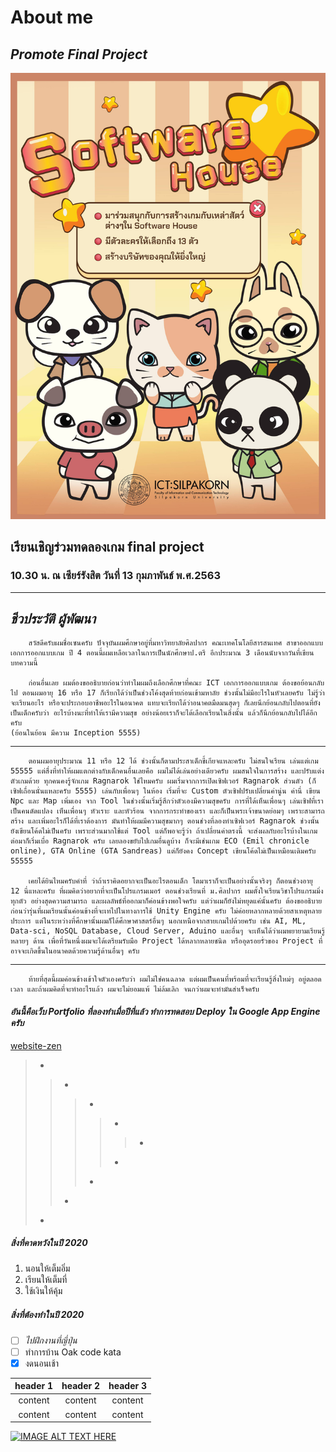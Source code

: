 # About me
## *Promote Final Project*
![Image](Poster.jpg)
        
## เรียนเชิญร่วมทดลองเกม final project
### 10.30 น. ณ เซียร์รังสิต วันที่ 13 กุมภาพันธ์ พ.ศ.2563
  
---
  
## *ชีวประวัติ ผู้พัฒนา*
        สวัสดีครับผมชื่อเซนครับ ปัจจุบันผมศึกษาอยู่ที่มหาวิทยาลัยศิลปากร คณะเทคโนโลยีสารสนเทศ สาขาออกแบบ เอกการออกแบบเกม ปี 4 ตอนนี้ผมเหลือเวลาในการเป็นนักศึกษาป.ตรี อีกประมาณ 3 เดือนนับจากวันที่เขียนบทความนี้

        ก่อนอื่นเลย ผมต้องขออธิบายก่อนว่าทำไมผมถึงเลือกศีกษาที่คณะ ICT เอกการออกแบบเกม ต้องขอย้อนกลับไป ตอนผมอายุ 16 หรือ 17 ก็เรียกได้ว่าเป็นช่วงโค้งสุดท้ายก่อนเข้ามหาลัย ช่วงนั้นไม่มีอะไรในหัวเลยครับ ไม่รู้ว่าจะเรียนอะไร หรือจะประกอบอาชีพอะไรในอนาคต แทบจะเรียกได้ว่าอนาคตมืดมนสุดๆ ก็เลยนึกย้อนกลับไปตอนที่ยังเป็นเด็กครับว่า อะไรบ้างนะที่ทำให้เรามีความสุข อย่างน้อยเราก็จะได้เลือกเรียนในสิ่งนั้น แล้วก็นึกย้อนกลับไปได้อีกครับ
    (ย้อนในย้อน มีความ Inception 5555)
---
        ตอนผมอายุประมาณ 11 หรือ 12 ได้ ช่วงนั้นก็ตามประสาเด็กขี้เกียจแหละครับ ไม่สนใจเรียน เล่นแต่เกม 55555 แต่สื่งที่ทำให้ผมแตกต่างกับเด็กคนอื่นเลยคือ ผมไม่ได้เล่นอย่างเดียวครับ ผมสนใจในการสร้าง และปรับแต่งตัวเกมด้วย ทุกคนคงรู้จักเกม Ragnarok ใช่ไหมครับ ผมเริ่มจากการเปิดเซิฟเวอร์ Ragnarok ส่วนตัว (ก็เซิฟเถื่อนนั่นแหละครับ 5555) เล่นกับเพื่อนๆ ในห้อง เริ่มที่จะ Custom ตัวเซิฟปรับเปลี่ยนค่านู่น ค่านี่ เขียน Npc และ Map เพิ่มเอง จาก Tool ในช่วงนั้นเริ่มรู้สึกว่าตัวเองมีความสุขครับ การที่ได้เห็นเพื่อนๆ เล่นเซิฟที่เราเป็นคนดัดแปลง เห็นเพื่อนๆ หัวเราะ และหัวร้อน จากการกระทำของเรา และก็เป็นพระเจ้าขนาดย่อมๆ เพราะสามารถสร้าง และเพิ่มอะไรก็ได้ที่เราต้องการ มันทำให้ผมมีความสุขมากๆ ตอนช่วงที่ลองทำเซิฟเวอร์ Ragnarok ช่วงนั้นยังเขียนโค้ดไม่เป็นครับ เพราะส่วนมากใช้แต่ Tool แต่ก็พอจะรู้ว่า ถ้าเปลี่ยนค่าตรงนี้ จะส่งผลกับอะไรบ้างในเกม ต่อมาก็เริ่มเบื่อ Ragnarok ครับ เลยลองขยับไปเกมอื่นดูบ้าง ก็จะมีเช่นเกม ECO (Emil chronicle online), GTA Online (GTA Sandreas) แต่ก็ยังคง Concept เขียนโค้ดไม่เป็นเหมือนเดิมครับ 55555

        เคยได้ยินไหมครับคำที่ ว่าถ้าเราคิดอยากจะเป็นอะไรตอนเด็ก โตมาเราก็จะเป็นอย่างนั้นจริงๆ ก็ตอนช่วงอายุ 12 นี่แหละครับ ที่ผมคิดว่าอยากที่จะเป็นโปรแกรมเมอร์ ตอนช่วงเรียนที่ ม.ศิลปากร ผมตั้งใจเรียนวิชาโปรแกรมมิ่งทุกตัว อย่างสุดความสามารถ และผลลัพธ์ที่ออกมาก็ค่อนข้างพอใจครับ แต่ว่าผมก็ยังไม่หยุดแค่นั้นครับ ต้องขออธิบายก่อนว่ารุ่นที่ผมเรียนนั้นค่อนข้างที่จะเทไปในทางการใช้ Unity Engine ครับ ไม่ค่อยหลากหลายด้วยสาเหตุหลายประการ แต่ในระหว่างที่ศึกษานั้นผมก็ได้ศึกษาศาสตร์อื่นๆ นอกเหนือจากสายเกมไปด้วยครับ เช่น AI, ML, Data-sci, NoSQL Database, Cloud Server, Aduino และอื่นๆ จะเห็นได้ว่าผมพยายามเรียนรู้หลายๆ ด้าน เพื่อที่วันหนึ่งผมจะได้เตรียมรับมือ Project ได้หลากหลายชนิด หรืออุดรอยรั่วของ Project ที่อาจจะเกิดขึ้นในอนาคตด้วยความรู้ด้านอื่นๆ ครับ
---
        ท้ายที่สุดนี้ผมค่อนข้างเข้าใจตัวเองครับว่า ผมไม่ใช่คนฉลาด แต่ผมเป็นคนที่พร้อมที่จะเรียนรู้สิ่งใหม่ๆ อยู่ตลอดเวลา และถ้าผมคิดที่จะทำอะไรแล้ว ผมจะไม่ยอมแพ้ ไม่ล้มเลิก จนกว่าผมจะทำมันสำเร็จครับ
  
  
#### *อันนี้คือเว็บ Portfolio ที่ลองทำเมื่อปีที่แล้ว ทำการทดสอบ Deploy ใน Google App Engine ครับ*
[website-zen](http://www.website-zen.appspot.com/)  
<!-- *test*  
**test**  
***test***  
_test_  
__test__  
___test___   -->
> -
>> -
>>> -
>>>> -
>>>>> -
>>>> -
>>> - 
>> - 
> -
##### สิ่งที่คาดหวังในปี 2020
1. นอนให้เต็มอิ่ม
2. เรียนให้เต็มที่
3. ใช้เงินให้คุ้ม

##### สิ่งที่ต้องทำในปี 2020
- [ ] _ไปฝึกงานที่ญี่ปุ่น_  
- [ ] ทำการบ้าน Oak code kata  
- [X] งดนอนเช้า

<!-- - content
- content
- content  
    - child
        - child
            - child -->

| header 1 | header 2 | header 3 |
| :-:|:-: |:-: |
| content | content | content |
| content | content | content |

[![IMAGE ALT TEXT HERE](http://img.youtube.com/vi/nPvuNsRccVw/0.jpg)](http://www.youtube.com/watch?v=nPvuNsRccVw)